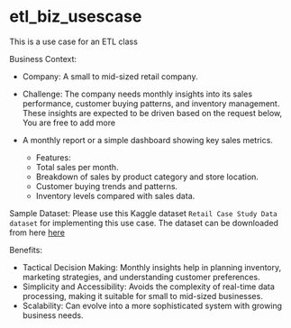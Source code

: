 # etl_biz_usescase
This is a use case for an ETL class

Business Context:
* Company: A small to mid-sized retail company.
* Challenge: The company needs monthly insights into its sales performance, customer buying patterns, and inventory management. These insights are expected to be driven based on the request below, You are free to add more

* A monthly report or a simple dashboard showing key sales metrics.
    * Features:
    * Total sales per month.
    * Breakdown of sales by product category and store location.
    * Customer buying trends and patterns.
    * Inventory levels compared with sales data.

Sample Dataset:
Please use this Kaggle dataset `Retail Case Study Data dataset` for implementing this use case. The dataset can be downloaded from here [here](https://www.kaggle.com/datasets/darpan25bajaj/retail-case-study-data)

Benefits:
* Tactical Decision Making: Monthly insights help in planning inventory, marketing strategies, and understanding customer preferences.
* Simplicity and Accessibility: Avoids the complexity of real-time data processing, making it suitable for small to mid-sized businesses.
* Scalability: Can evolve into a more sophisticated system with growing business needs.


